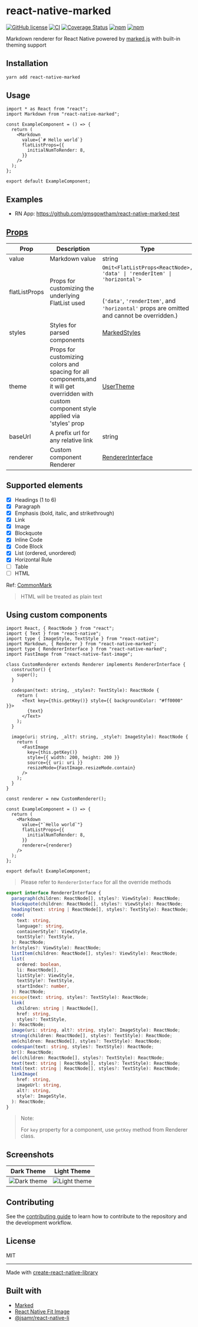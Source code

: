 # react-native-marked

[![GitHub license](https://img.shields.io/github/license/gmsgowtham/react-native-marked)](https://github.com/gmsgowtham/react-native-marked/blob/main/LICENSE)
[![CI](https://github.com/gmsgowtham/react-native-marked/actions/workflows/build.yml/badge.svg)](https://github.com/gmsgowtham/react-native-marked/actions/workflows/build.yml)
[![Coverage Status](https://coveralls.io/repos/github/gmsgowtham/react-native-marked/badge.svg?branch=main)](https://coveralls.io/github/gmsgowtham/react-native-marked?branch=main)
[![npm](https://img.shields.io/npm/v/react-native-marked)](https://www.npmjs.com/package/react-native-marked)
[![npm](https://img.shields.io/npm/dw/react-native-marked)](https://www.npmjs.com/package/react-native-marked)

Markdown renderer for React Native powered by
[marked.js](https://marked.js.org/) with built-in theming support

## Installation

```sh
yarn add react-native-marked
```

## Usage

```tsx
import * as React from "react";
import Markdown from "react-native-marked";

const ExampleComponent = () => {
  return (
    <Markdown
      value={`# Hello world`}
      flatListProps={{
        initialNumToRender: 8,
      }}
    />
  );
};

export default ExampleComponent;
```

## Examples

- RN App: https://github.com/gmsgowtham/react-native-marked-test

## [Props](https://github.com/gmsgowtham/react-native-marked/blob/main/src/lib/types.ts#L9)

| Prop          | Description                                                                                                                                  | Type                                                                                                                                                                           | Optional? |
| ------------- | -------------------------------------------------------------------------------------------------------------------------------------------- | ------------------------------------------------------------------------------------------------------------------------------------------------------------------------------ | --------- |
| value         | Markdown value                                                                                                                               | string                                                                                                                                                                         | false     |
| flatListProps | Props for customizing the underlying FlatList used                                                                                           | `Omit<FlatListProps<ReactNode>, 'data' \| 'renderItem' \| 'horizontal'>`<br><br><br>(`'data'`, `'renderItem'`, and `'horizontal'` props are omitted and cannot be overridden.) | true      |
| styles        | Styles for parsed components                                                                                                                 | [MarkedStyles](https://github.com/gmsgowtham/react-native-marked/blob/main/src/theme/types.ts#L5)                                                                              | true      |
| theme         | Props for customizing colors and spacing for all components,and it will get overridden with custom component style applied via 'styles' prop | [UserTheme](https://github.com/gmsgowtham/react-native-marked/blob/main/src/theme/types.ts#L28)                                                                                | true      |
| baseUrl       | A prefix url for any relative link                                                                                                           | string                                                                                                                                                                         | true      |
| renderer      | Custom component Renderer                                                                                                                    | [RendererInterface](https://github.com/gmsgowtham/react-native-marked/blob/main/src/lib/types.ts#L25)                                                                          | true      |

## Supported elements

- [x] Headings (1 to 6)
- [x] Paragraph
- [x] Emphasis (bold, italic, and strikethrough)
- [x] Link
- [x] Image
- [x] Blockquote
- [x] Inline Code
- [x] Code Block
- [x] List (ordered, unordered)
- [x] Horizontal Rule
- [ ] Table
- [ ] HTML

Ref: [CommonMark](https://commonmark.org/help/)

> HTML will be treated as plain text

## Using custom components

```tsx
import React, { ReactNode } from "react";
import { Text } from "react-native";
import type { ImageStyle, TextStyle } from "react-native";
import Markdown, { Renderer } from "react-native-marked";
import type { RendererInterface } from "react-native-marked";
import FastImage from "react-native-fast-image";

class CustomRenderer extends Renderer implements RendererInterface {
  constructor() {
    super();
  }

  codespan(text: string, _styles?: TextStyle): ReactNode {
    return (
      <Text key={this.getKey()} style={{ backgroundColor: "#ff0000" }}>
        {text}
      </Text>
    );
  }

  image(uri: string, _alt?: string, _style?: ImageStyle): ReactNode {
    return (
      <FastImage
        key={this.getKey()}
        style={{ width: 200, height: 200 }}
        source={{ uri: uri }}
        resizeMode={FastImage.resizeMode.contain}
      />
    );
  }
}

const renderer = new CustomRenderer();

const ExampleComponent = () => {
  return (
    <Markdown
      value={"`Hello world`"}
      flatListProps={{
        initialNumToRender: 8,
      }}
      renderer={renderer}
    />
  );
};

export default ExampleComponent;
```

> Please refer to `RendererInterface` for all the override methods

```ts
export interface RendererInterface {
  paragraph(children: ReactNode[], styles?: ViewStyle): ReactNode;
  blockquote(children: ReactNode[], styles?: ViewStyle): ReactNode;
  heading(text: string | ReactNode[], styles?: TextStyle): ReactNode;
  code(
    text: string,
    language?: string,
    containerStyle?: ViewStyle,
    textStyle?: TextStyle,
  ): ReactNode;
  hr(styles?: ViewStyle): ReactNode;
  listItem(children: ReactNode[], styles?: ViewStyle): ReactNode;
  list(
    ordered: boolean,
    li: ReactNode[],
    listStyle?: ViewStyle,
    textStyle?: TextStyle,
    startIndex?: number,
  ): ReactNode;
  escape(text: string, styles?: TextStyle): ReactNode;
  link(
    children: string | ReactNode[],
    href: string,
    styles?: TextStyle,
  ): ReactNode;
  image(uri: string, alt?: string, style?: ImageStyle): ReactNode;
  strong(children: ReactNode[], styles?: TextStyle): ReactNode;
  em(children: ReactNode[], styles?: TextStyle): ReactNode;
  codespan(text: string, styles?: TextStyle): ReactNode;
  br(): ReactNode;
  del(children: ReactNode[], styles?: TextStyle): ReactNode;
  text(text: string | ReactNode[], styles?: TextStyle): ReactNode;
  html(text: string | ReactNode[], styles?: TextStyle): ReactNode;
  linkImage(
    href: string,
    imageUrl: string,
    alt?: string,
    style?: ImageStyle,
  ): ReactNode;
}
```

> Note:
>
> For `key` property for a component, use `getKey` method from Renderer class.

## Screenshots

|                          Dark Theme                           |                           Light Theme                            |
| :-----------------------------------------------------------: | :--------------------------------------------------------------: |
| ![Dark theme](assets/dark-theme-01.png?raw=true 'Dark Theme') | ![Light theme](assets/light-theme-01.png?raw=true 'Light Theme') |

## Contributing

See the [contributing guide](CONTRIBUTING.md) to learn how to contribute to the
repository and the development workflow.

## License

MIT

---

Made with
[create-react-native-library](https://github.com/callstack/react-native-builder-bob)

## Built with

- [Marked](https://marked.js.org/)
- [React Native Fit Image](https://github.com/huiseoul/react-native-fit-image)
- [@jsamr/react-native-li](https://github.com/jsamr/react-native-li)
